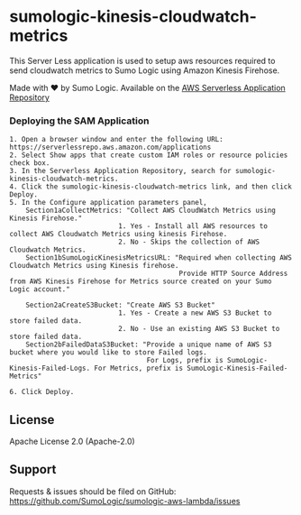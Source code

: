 # sumologic-kinesis-cloudwatch-metrics

This Server Less application is used to setup aws resources required to send cloudwatch metrics to Sumo Logic using Amazon Kinesis Firehose.

Made with ❤️ by Sumo Logic. Available on the [AWS Serverless Application Repository](https://aws.amazon.com/serverless)

### Deploying the SAM Application

    1. Open a browser window and enter the following URL: https://serverlessrepo.aws.amazon.com/applications
    2. Select Show apps that create custom IAM roles or resource policies check box.
    3. In the Serverless Application Repository, search for sumologic-kinesis-cloudwatch-metrics.
    4. Click the sumologic-kinesis-cloudwatch-metrics link, and then click Deploy.
    5. In the Configure application parameters panel,
        Section1aCollectMetrics: "Collect AWS CloudWatch Metrics using Kinesis Firehose."
                               1. Yes - Install all AWS resources to collect AWS Cloudwatch Metrics using kinesis Firehose.
                               2. No - Skips the collection of AWS Cloudwatch Metrics.
        Section1bSumoLogicKinesisMetricsURL: "Required when collecting AWS Cloudwatch Metrics using Kinesis firehose. 
                                              Provide HTTP Source Address from AWS Kinesis Firehose for Metrics source created on your Sumo Logic account."
                                              
        Section2aCreateS3Bucket: "Create AWS S3 Bucket"
                               1. Yes - Create a new AWS S3 Bucket to store failed data.
                               2. No - Use an existing AWS S3 Bucket to store failed data.
        Section2bFailedDataS3Bucket: "Provide a unique name of AWS S3 bucket where you would like to store Failed logs. 
                                      For Logs, prefix is SumoLogic-Kinesis-Failed-Logs. For Metrics, prefix is SumoLogic-Kinesis-Failed-Metrics"         
                       
    6. Click Deploy.

## License

Apache License 2.0 (Apache-2.0)

## Support
Requests & issues should be filed on GitHub: https://github.com/SumoLogic/sumologic-aws-lambda/issues


